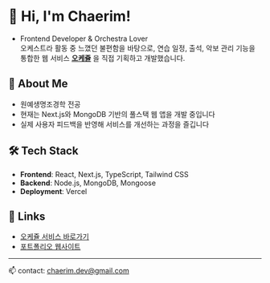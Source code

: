 # 👋 Hi, I'm Chaerim!

- Frontend Developer & Orchestra Lover  
오케스트라 활동 중 느꼈던 불편함을 바탕으로, 연습 일정, 출석, 악보 관리 기능을 통합한 웹 서비스 **[오케쥴](https://www.orchedule.live)** 을 직접 기획하고 개발했습니다.

## 💼 About Me

- 원예생명조경학 전공  
- 현재는 Next.js와 MongoDB 기반의 풀스택 웹 앱을 개발 중입니다  
- 실제 사용자 피드백을 반영해 서비스를 개선하는 과정을 즐깁니다

## 🛠 Tech Stack

- **Frontend**: React, Next.js, TypeScript, Tailwind CSS  
- **Backend**: Node.js, MongoDB, Mongoose  
- **Deployment**: Vercel

## 🔗 Links

- [오케쥴 서비스 바로가기](https://www.orchedule.live)  
- [포트폴리오 웹사이트](https://yourportfolio.com)

---

📫 contact: chaerim.dev@gmail.com
